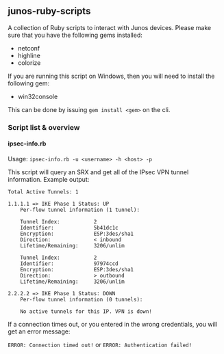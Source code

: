 ## junos-ruby-scripts

A collection of Ruby scripts to interact with Junos devices. Please make sure that you have the following
gems installed:

- netconf
- highline
- colorize

If you are running this script on Windows, then you will need to install the following gem:

- win32console

This can be done by issuing `gem install <gem>` on the cli.

### Script list & overview

#### ipsec-info.rb

Usage: `ipsec-info.rb -u <username> -h <host> -p`

This script will query an SRX and get all of the IPsec VPN tunnel information. Example output:

	Total Active Tunnels: 1
    
    1.1.1.1 => IKE Phase 1 Status: UP
        Per-flow tunnel information (1 tunnel):

        Tunnel Index:           2
        Identifier:             5b41dc1c
        Encryption:             ESP:3des/sha1
        Direction:              < inbound
        Lifetime/Remaining:     3206/unlim

        Tunnel Index:           2
        Identifier:             97974ccd
        Encryption:             ESP:3des/sha1
        Direction:              > outbound
        Lifetime/Remaining:     3206/unlim

    2.2.2.2 => IKE Phase 1 Status: DOWN
        Per-flow tunnel information (0 tunnels):

        No active tunnels for this IP. VPN is down!
        
If a connection times out, or you entered in the wrong credentials, you will get an error message:
    
`ERROR: Connection timed out!` or `ERROR: Authentication failed!`

